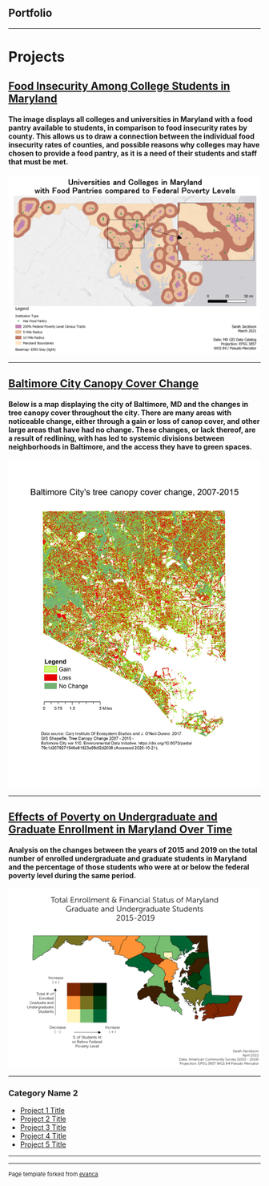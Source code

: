 ## Portfolio

---

# Projects
## [Food Insecurity Among College Students in Maryland](/food_insecurity)
#### The image displays all colleges and universities in Maryland with a food pantry available to students, in comparison to food insecurity rates by county. This allows us to draw a connection between the individual food insecurity rates of counties, and possible reasons why colleges may have chosen to provide a food pantry, as it is a need of their students and staff that must be met.  

[<img src="images/federalpovertylevels.png"/>](/food_insecurity)

---
## [Baltimore City Canopy Cover Change](/project2/index)
#### Below is a map displaying the city of Baltimore, MD and the changes in tree canopy cover throughout the city. There are many areas with noticeable change, either through a gain or loss of canop cover, and other large areas that have had no change. These changes, or lack thereof, are a result of redlining, with has led to systemic divisions between neighborhoods in Baltimore, and the access they have to green spaces. 

[<img src="images/Bmorecity_UrbanTreeCanopychange.png"/>](/project2/index)

---
## [Effects of Poverty on Undergraduate and Graduate Enrollment in Maryland Over Time](/lab_6/lab_6.html)
#### Analysis on the changes between the years of 2015 and 2019 on the total number of enrolled undergraduate and graduate students in Maryland and the percentage of those students who were at or below the federal poverty level during the same period.

[<img src="images/lab6bivariatemap.png"/>](/lab_6/lab_6.html) 


---

### Category Name 2

- [Project 1 Title](http://example.com/)
- [Project 2 Title](http://example.com/)
- [Project 3 Title](http://example.com/)
- [Project 4 Title](http://example.com/)
- [Project 5 Title](http://example.com/)

---




---
<p style="font-size:11px">Page template forked from <a href="https://github.com/evanca/quick-portfolio">evanca</a></p>
<!-- Remove above link if you don't want to attibute -->
